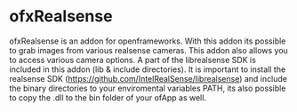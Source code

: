 <h1>ofxRealsense</h1>

ofxRealsense is an addon for openframeworks. With this addon its possible to grab images from various realsense cameras. This addon also allows you to access various camera options. A part of the librealsense SDK is included in this addon (lib & include directories). It is important to install the realsense SDK (https://github.com/IntelRealSense/librealsense) and include the binary directories to your enviromental variables PATH, its also possible to copy the .dll to the bin folder of your ofApp as well.

